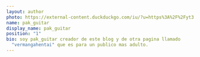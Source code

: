 ```yaml
---
layout: author
photo: https://external-content.duckduckgo.com/iu/?u=https%3A%2F%2Fyt3.ggpht.com%2F-JzRCQaO0e20%2FAAAAAAAAAAI%2FAAAAAAAAAAA%2FAkTwNjAeDBk%2Fs900-c-k-no-mo-rj-c0xffffff%2Fphoto.jpg&f=1&nofb=1&ipt=b202ecbc1dc5168dde00bd673281e7f3f630a19cf71da202eff024aa9937afc8&ipo=images
name: pak_guitar
display_name: pak_guitar
position: "1"
bio: soy pak_guitar creador de este blog y de otra pagina llamado
  "vermangahentai" que es para un publico mas adulto.
---
```

